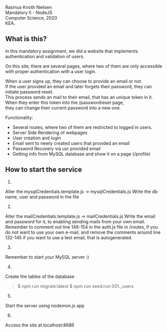 Rasmus Knoth Nielsen  
Mandatory II - NodeJS  
Computer Science, 2020  
KEA.  

## What is this?
In this mandatory assignment, we did a website that implements authentication and validation of users.  

On this site, there are several pages, where two of them are only accessible with proper authentication with a user login.  

When a user signs up, they can choose to provide an email or not.  
If the user provided an email and later forgets their password, they can initiate password reset.  
This process sends an mail to their email, that has an unique token in it. When they enter this token into the /passwordreset page,  
they can change their current password into a new one.

Functionality:
- Several routes, where two of them are restricted to logged in users.
- Server Side Rendering of webpages
- User creation and login
- Email sent to newly created users that provided an email
- Password Recovery via usr provided email
- Getting info from MySQL database and show it on a page (/profile)

## How to start the service

1)
Alter the mysqlCredentials.template.js 
-> mysqlCredentials.js
Write the db name,  user and password in the file

2)
Alter the mailCredentials.template.js
-> mailCredentials.js
Write the email and password for it, to enabling sending mails from your own email.
Remember to comment out line 148-154 in the auth.js file in /routes, if you do not want to use your own e-mail,
and remove the comments around line 132-145 if you want to use a test email, that is autogenerated.

3) 
Remember to start your MySQL server :)

4)
Create the tables of the database
> $ npm run migrate:latest
> $ npm run seed:run 001._users

5) 
Start the server using nodemon.js app

6) 
Access the site at localhost:8686
